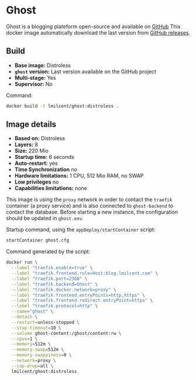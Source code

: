 # Ghost

Ghost is a blogging plateform open-source and available on [GitHub](https://ghost.org)
This docker image automatically download the last version from [GitHub releases](https://github.com/TryGhost/Ghost/releases).


## Build

* **Base image:** Distroless
* **`ghost` version:** Last version available on the GitHub project
* **Multi-stage:** Yes
* **Supervisor:** No

Command:

```bash
docker build -t lmilcent/ghost:distroless .
```


## Image details

* **Based on:** Distroless
* **Layers:** 8
* **Size:** 220 Mio
* **Startup time:** 6 seconds
* **Auto-restart:** yes
* **Time Synchronization** no
* **Hardware limitations:** 1 CPU, 512 Mio RAM, no SWAP
* **Low privileges** no
* **Capabilities limitations:** none

This image is using the `proxy` network in order to contact the `traefik` container (a proxy service) and is also connected to `ghost-backend` to contact the database.
Before starting a new instance, the configuration should be updated in `ghost.env`.

Startup command, using the `appDeploy/startContainer` script:

```bash
startContainer ghost.cfg
```

Command generated by the script:

```bash
docker run \
  --label "traefik.enable=true" \
  --label "traefik.frontend.rule=Host:blog.lmilcent.com" \
  --label "traefik.port=2368" \
  --label "traefik.backend=Ghost" \
  --label "traefik.docker.network=proxy" \
  --label "traefik.frontend.entryPoints=http,https" \
  --label "traefik.frontend.redirect.entryPoint=https" \
  --label "traefik.protocol=http" \
  --name="ghost" \
  --detach \
  --restart=unless-stopped \
  --stop-timeout=10 \
  --volume ghost-content:/ghost/content:rw \
  --cpus=1 \
  --memory=512m \
  --memory-swap=512m \
  --memory-swappiness=0 \
  --network=proxy \
  --cap-drop=all \
  lmilcent/ghost:distroless
```

